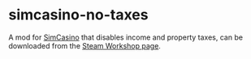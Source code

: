 # simcasino-no-taxes

A mod for [SimCasino](https://store.steampowered.com/app/1158420/SimCasino/) that disables income and property taxes, can be downloaded from the [Steam Workshop page](https://steamcommunity.com/sharedfiles/filedetails/?id=2581958617).

